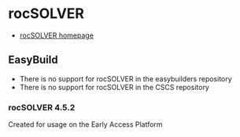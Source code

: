 # rocSOLVER

* [rocSOLVER homepage](https://github.com/ROCmSoftwarePlatform/rocSOLVER/)

## EasyBuild

  * There is no support for rocSOLVER in the easybuilders repository
  * There is no support for rocSOLVER in the CSCS repository

### rocSOLVER 4.5.2

Created for usage on the Early Access Platform